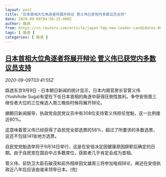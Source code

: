 ```yaml
---
layout: post
title: "日本首相大位角逐者将展开辩论 菅义伟已获党内多数议员支持"
date: 2020-09-09T04:56:15.000Z
author: 路透
from: https://cn.reuters.com/article/japan-ldp-new-leader-candidates-0909-idCNKBS2600G3
tags: [ 路透 ]
categories: [ 路透 ]
---
```

<!--1599627375000-->
[日本首相大位角逐者将展开辩论 菅义伟已获党内多数议员支持](https://cn.reuters.com/article/japan-ldp-new-leader-candidates-0909-idCNKBS2600G3)
------

<div>
<div><i>2020-09-09T03:41:55Z</i></div><p>路透东京9月9日 - 日本朝日新闻的统计显示，日本内阁官房长官菅义伟(Yoshihide Suga)有望在下任日本首相的角逐中获得压倒性胜利。争夺安倍晋三继任者大位的三位候选人周三晚些时候将展开辩论。</p><p>据朝日新闻报导，执政党自民党议员中有308位支持菅义伟担任党魁，这一比例接近80%。</p><p>这意味着菅义伟已经获得了自民党全部选票的58%，超过了所要求的多数选票，这还不包括141张地方选票。</p><p>自民党党魁选举将于9月14日举行，这是在安倍决定因健康原因辞职后确定的日期。由于自民党在国会中占多数席位，获胜者几乎肯定会成为首相。</p><p>菅义伟、前防卫大臣石破茂和前外相岸田文雄周三将参加电视辩论，阐述在安倍执政近八年后应该由谁来领导日本。(完)</p>
</div>
